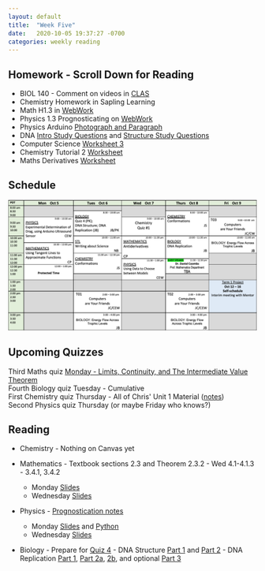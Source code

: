 ```yaml
---
layout: default
title:  "Week Five"
date:   2020-10-05 19:37:27 -0700
categories: weekly reading
---
```


## Homework - Scroll Down for Reading
- BIOL 140 - Comment on videos in [CLAS](https://clas2.arts.ubc.ca/science)
- Chemistry Homework in Sapling Learning 
- Math H1.3 in [WebWork](https://webwork.elearning.ubc.ca/webwork2/2020W1-2_SCIE_010_001/quiz_mode/MATH_Quiz_1/?effectiveUser=F9KXN5EOGI06&user=F9KXN5EOGI06&key=xSfJwqhlWxWfeMVlcwSieBZfajmyhvso)
- Physics 1.3 Prognosticating on [WebWork](https://webwork.elearning.ubc.ca/webwork2/2020W1-2_SCIE_010_001/quiz_mode/MATH_Quiz_1/?effectiveUser=F9KXN5EOGI06&user=F9KXN5EOGI06&key=xSfJwqhlWxWfeMVlcwSieBZfajmyhvso)
- Physics Arduino [Photograph and Paragraph](https://canvas.ubc.ca/courses/62922/assignments/692459)
- DNA [Intro Study Questions](https://canvas.ubc.ca/courses/62806/files/8408204/download?wrap=1) and [Structure Study Questions](https://canvas.ubc.ca/courses/62806/files/8415027/download?wrap=1)
- Computer Science [Worksheet 3](https://canvas.ubc.ca/courses/62922/files/9956885/download?wrap=1)
- Chemistry Tutorial 2 [Worksheet](https://canvas.ubc.ca/courses/62920/files/9953702/download?download_frd=1)
- Maths Derivatives [Worksheet](https://canvas.ubc.ca/courses/62921/files/9954715/download?wrap=1)


## Schedule

![Week Five Schedule](/assets/w5schedule.png)

## Upcoming Quizzes

Third Maths quiz [Monday - Limits, Continuity, and The Intermediate Value Theorem](https://webwork.elearning.ubc.ca/webwork2/2020W1-2_SCIE_010_001/quiz_mode/MATH_Quiz_1/?effectiveUser=F9KXN5EOGI06&user=F9KXN5EOGI06&key=xSfJwqhlWxWfeMVlcwSieBZfajmyhvso)  
Fourth Biology quiz Tuesday - Cumulative  
First Chemistry quiz Thursday - All of Chris' Unit 1 Material ([notes](https://oneweekly.ca/notes.html))  
Second Physics quiz Thursday (or maybe Friday who knows?)



## Reading

- Chemistry - Nothing on Canvas yet

- Mathematics - Textbook sections 2.3 and Theorem 2.3.2 - Wed 4.1-4.1.3 - 3.4.1, 3.4.2
	- Monday [Slides](https://canvas.ubc.ca/courses/62921/files/9915522/download?wrap=1)
	- Wednesday [Slides](https://canvas.ubc.ca/courses/62921/files/9969672/download?wrap=1)

- Physics - [Prognostication notes](https://canvas.ubc.ca/courses/62922/files/9590019/download?wrap=1)
	- Monday [Slides](https://canvas.ubc.ca/courses/62922/files/10040502/download) and [Python](https://canvas.ubc.ca/courses/62922/files/10040433/download)
	- Wednesday [Slides](https://canvas.ubc.ca/courses/62922/files/9949260/download)

- Biology - Prepare for [Quiz 4](https://canvas.ubc.ca/courses/62806/files/9818607/download?download_frd=1)
		- DNA Structure [Part 1](https://canvas.ubc.ca/courses/62806/files/8407969/download) and [Part 2](https://canvas.ubc.ca/courses/62806/files/8408397/download)
		- DNA Replication [Part 1](https://canvas.ubc.ca/courses/62806/files/8409176/download), [Part 2a](https://canvas.ubc.ca/courses/62806/files/8409270/download), [2b](https://canvas.ubc.ca/courses/62806/files/8781278/download), and optional [Part 3](https://canvas.ubc.ca/courses/62806/files/8409361/download)